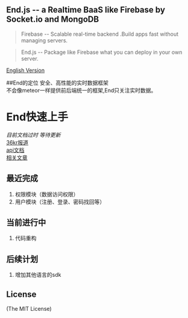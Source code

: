 ## End.js -- a Realtime BaaS like Firebase by Socket.io and MongoDB

>Firebase -- Scalable real-time backend .Build apps fast without managing servers.

>End.js -- Package like Firebase what you can deploy in your own server.


[English Version](https://github.com/foss4good/end)

##End的定位
安全、高性能的实时数据框架  
不会像meteor一样提供前后端统一的框架,End只关注实时数据。

# End快速上手  
*目前文档过时 等待更新*  
[36kr报道](http://www.36kr.com/p/202573.html)  
[api文档](http://demohi.github.io/end/#!/api/End)  
[相关文章](http://boke.us/tags/End.js/)

## 最近完成  
1. 权限模块（数据访问权限）  
2. 用户模块（注册、登录、密码找回等）  
 
## 当前进行中
1. 代码重构

## 后续计划
1. 增加其他语言的sdk

## License
(The MIT License)

